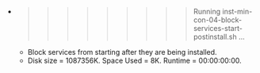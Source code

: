* >>>>>>>>> Running inst-min-con-04-block-services-start-postinstall.sh ...
  * Block services from starting after they are being installed.
  * Disk size = 1087356K. Space Used = 8K. Runtime = 00:00:00:00.

